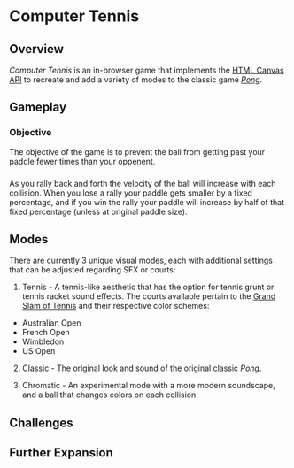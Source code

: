 # Computer Tennis

## Overview
*Computer Tennis* is an in-browser game that implements the [HTML Canvas API](https://developer.mozilla.org/en-US/docs/Web/API/Canvas_API) to recreate and add a variety of modes to the classic game [*Pong*](https://en.wikipedia.org/wiki/Pong).

## Gameplay

### Objective
The objective of the game is to prevent the ball from getting past your paddle fewer times than your oppenent.

### 
As you rally back and forth the velocity of the ball will increase with each collision. When you lose a rally your paddle gets smaller by a fixed percentage, and if you win the rally your paddle will increase by half of that fixed percentage (unless at original paddle size). 

## Modes
There are currently 3 unique visual modes, each with additional settings that can be adjusted regarding SFX or courts:

1. Tennis - A tennis-like aesthetic that has the option for tennis grunt or tennis racket sound effects. The courts available pertain to the [Grand Slam of Tennis](https://en.wikipedia.org/wiki/Grand_Slam_(tennis)) and their respective color schemes:
  * Australian Open
  * French Open
  * Wimbledon
  * US Open

2. Classic - The original look and sound of the original classic [*Pong*](https://en.wikipedia.org/wiki/Pong).

3. Chromatic - An experimental mode with a more modern soundscape, and a ball that changes colors on each collision.

## Challenges

## Further Expansion
